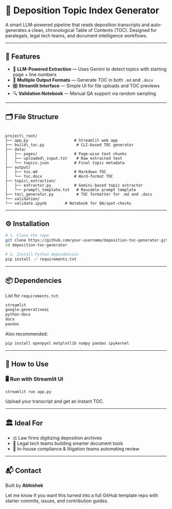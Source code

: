 
# 📘 Deposition Topic Index Generator

A smart LLM-powered pipeline that reads deposition transcripts and auto-generates a clean, chronological Table of Contents (TOC). Designed for paralegals, legal tech teams, and document intelligence workflows.

---

## 🚀 Features

- 🧠 **LLM-Powered Extraction** — Uses Gemini to detect topics with starting page + line numbers
- 📄 **Multiple Output Formats** — Generate TOC in both `.md` and `.docx`
- 🎛️ **Streamlit Interface** — Simple UI for file uploads and TOC previews
- 🔍 **Validation Notebook** — Manual QA support via random sampling

---

## 🗂 File Structure

```

project\_root/
├── app.py                    # Streamlit web app
├── build\_toc.py              # CLI-based TOC generator
├── data/
│   ├── pages/                # Page-wise text chunks
│   ├── uploaded\_input.txt    # Raw extracted text
│   └── topics.json           # Final topic metadata
├── output/
│   ├── toc.md                # Markdown TOC
│   └── toc.docx              # Word-format TOC
├── topic\_extraction/
│   ├── extractor.py          # Gemini-based topic extractor
│   └── prompt\_template.txt   # Reusable prompt template
├── toc\_generator.py          # TOC formatter for .md and .docx
└── validation/
└── validate.ipynb        # Notebook for QA/spot-checks

````

---

## ⚙️ Installation

```bash
# 1. Clone the repo
git clone https://github.com/your-username/deposition-toc-generator.git
cd deposition-toc-generator

# 2. Install Python dependencies
pip install -r requirements.txt
````

---

## 📦 Dependencies

List for `requirements.txt`:

```txt
streamlit
google-generativeai
python-docx
docx
pandas
```

Also recommended:

```bash
pip install openpyxl matplotlib numpy pandas ipykernel
```

---


## 🧪 How to Use

### 🖥️ Run with Streamlit UI

```bash
streamlit run app.py
```

Upload your transcript and get an instant TOC.

---

## 🏛️ Ideal For

* ⚖️ Law firms digitizing deposition archives
* 🧠 Legal tech teams building smarter document tools
* 🏢 In-house compliance & litigation teams automating review

---

## 📬 Contact

Built by **Abhishek**



Let me know if you want this turned into a full GitHub template repo with starter commits, issues, and contribution guides.
```

